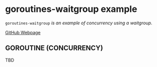 # goroutines-waitgroup example

`goroutines-waitgroup`  _is an example of
concurrency using a waitgroup._

[GitHub Webpage](https://jeffdecola.github.io/my-go-examples/)

## GOROUTINE (CONCURRENCY)

TBD